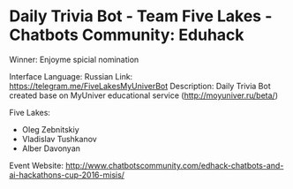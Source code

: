 # Daily Trivia Bot - Team Five Lakes - Chatbots Community: Eduhack 

Winner: Enjoyme spicial nomination

Interface Language: Russian
Link: https://telegram.me/FiveLakesMyUniverBot
Description: Daily Trivia Bot created base on MyUniver educational service (http://moyuniver.ru/beta/)

Five Lakes:
- Oleg Zebnitskiy
- Vladislav Tushkanov
- Alber Davonyan

Event Website:
http://www.chatbotscommunity.com/edhack-chatbots-and-ai-hackathons-cup-2016-misis/
